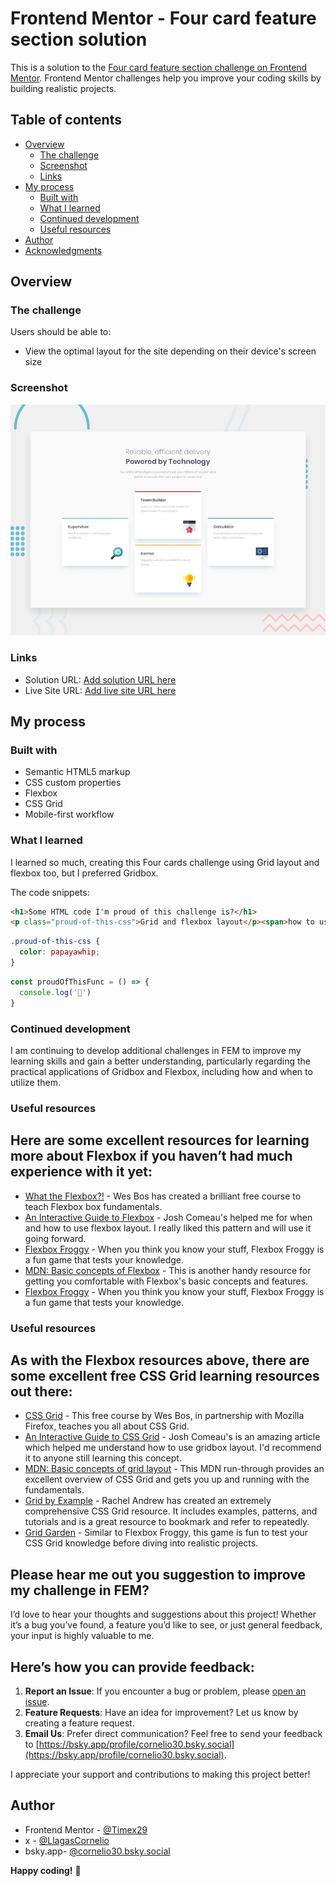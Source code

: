 # Frontend Mentor - Four card feature section solution

This is a solution to the [Four card feature section challenge on Frontend Mentor](https://www.frontendmentor.io/challenges/four-card-feature-section-weK1eFYK). Frontend Mentor challenges help you improve your coding skills by building realistic projects. 

## Table of contents

- [Overview](#overview)
  - [The challenge](#the-challenge)
  - [Screenshot](#screenshot)
  - [Links](#links)
- [My process](#my-process)
  - [Built with](#built-with)
  - [What I learned](#what-i-learned)
  - [Continued development](#continued-development)
  - [Useful resources](#useful-resources)
- [Author](#author)
- [Acknowledgments](#acknowledgments)


## Overview

### The challenge

Users should be able to:

- View the optimal layout for the site depending on their device's screen size

### Screenshot

![Design preview for the Four card feature section coding challenge](./design/desktop-preview.jpg)


### Links

- Solution URL: [Add solution URL here](https://your-solution-url.com)
- Live Site URL: [Add live site URL here](https://your-live-site-url.com)

## My process

### Built with

- Semantic HTML5 markup
- CSS custom properties
- Flexbox
- CSS Grid
- Mobile-first workflow

### What I learned

I learned so much, creating this Four cards challenge using Grid layout and flexbox too, but I preferred Gridbox. 

The code snippets:

```html
<h1>Some HTML code I'm proud of this challenge is?</h1>
<p class="proud-of-this-css">Grid and flexbox layout</p><span>how to use it.</span>
```
```css
.proud-of-this-css {
  color: papayawhip;
}
```
```js
const proudOfThisFunc = () => {
  console.log('🎉')
}
```


### Continued development

I am continuing to develop additional challenges in FEM to improve my learning skills and gain a better understanding, particularly regarding the practical applications of Gridbox and Flexbox, including how and when to utilize them.



### Useful resources

## Here are some excellent resources for learning more about Flexbox if you haven’t had much experience with it yet:
- [What the Flexbox?!](https://flexbox.io/) - Wes Bos has created a brilliant free course to teach Flexbox box fundamentals.
- [An Interactive Guide to Flexbox](https://www.joshwcomeau.com/css/interactive-guide-to-flexbox/) - Josh Comeau's  helped me for when and how to use flexbox layout. I really liked this pattern and will use it going forward.
- [Flexbox Froggy](https://flexboxfroggy.com/) - When you think you know your stuff, Flexbox Froggy is a fun game that tests your knowledge.
- [MDN: Basic concepts of Flexbox](https://developer.mozilla.org/en-US/docs/Web/CSS/CSS_flexible_box_layout/Basic_concepts_of_flexbox) - This is another handy resource for getting you comfortable with Flexbox's basic concepts and features.
- [Flexbox Froggy](https://flexboxfroggy.com/) - When you think you know your stuff, Flexbox Froggy is a fun game that tests your knowledge.


### Useful resources

## As with the Flexbox resources above, there are some excellent free CSS Grid learning resources out there:

- [CSS Grid](https://cssgrid.io/) - This free course by Wes Bos, in partnership with Mozilla Firefox, teaches you all about CSS Grid.
- [An Interactive Guide to CSS Grid](https://www.joshwcomeau.com/css/interactive-guide-to-grid/) - Josh Comeau's  is an amazing article which helped me  understand how to use gridbox layout. I'd recommend it to anyone still learning this concept.
- [MDN: Basic concepts of grid layout](https://developer.mozilla.org/en-US/docs/Web/CSS/CSS_grid_layout/Basic_concepts_of_grid_layout) - This MDN run-through provides an excellent overview of CSS Grid and gets you up and running with the fundamentals.
- [Grid by Example](https://gridbyexample.com/) - Rachel Andrew has created an extremely comprehensive CSS Grid resource. It includes examples, patterns, and tutorials and is a great resource to bookmark and refer to repeatedly.
- [Grid Garden](https://cssgridgarden.com/) - Similar to Flexbox Froggy, this game is fun to test your CSS Grid knowledge before diving into realistic projects.


## Please hear me out you suggestion to improve my challenge in FEM?

I’d love to hear your thoughts and suggestions about this project! Whether it’s a bug you’ve found, a feature you’d like to see, or just general feedback, your input is highly valuable to me.


## Here’s how you can provide feedback:

1. **Report an Issue**: If you encounter a bug or problem, please [open an issue](https://github.com/Timex30/social-links-profile/issues).
2. **Feature Requests**: Have an idea for improvement? Let us know by creating a feature request.
3. **Email Us**: Prefer direct communication? Feel free to send your feedback to [https://bsky.app/profile/cornelio30.bsky.social](https://bsky.app/profile/cornelio30.bsky.social).

I appreciate your support and contributions to making this project better!


## Author
- Frontend Mentor - [@Timex29](https://www.frontendmentor.io/profile/Timex29)
- x - [@LlagasCornelio](https://x.com/LlagasCornelio)
- bsky.app- [@cornelio30.bsky.social](https://bsky.app/profile/cornelio30.bsky.social)
  

**Happy coding!** 🚀


